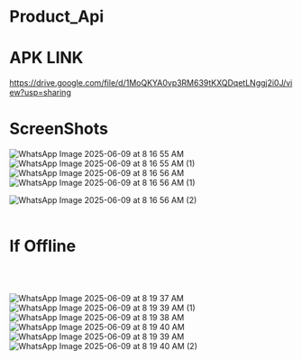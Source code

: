 # Product_Api

# APK LINK
https://drive.google.com/file/d/1MoQKYA0vp3RM639tKXQDqetLNggj2i0J/view?usp=sharing

# ScreenShots

![WhatsApp Image 2025-06-09 at 8 16 55 AM](https://github.com/user-attachments/assets/5261a750-80e7-44d1-a0f0-a04335358e14)
![WhatsApp Image 2025-06-09 at 8 16 55 AM (1)](https://github.com/user-attachments/assets/a5622f11-28bc-4c5e-b8da-188adc05e8aa)
![WhatsApp Image 2025-06-09 at 8 16 56 AM](https://github.com/user-attachments/assets/bc7e6d68-06f4-4a0d-b657-717e7b3d897c)
![WhatsApp Image 2025-06-09 at 8 16 56 AM (1)](https://github.com/user-attachments/assets/cc1b8434-dc4e-40b4-8d38-d4dc34874756)



![WhatsApp Image 2025-06-09 at 8 16 56 AM (2)](https://github.com/user-attachments/assets/680e1174-52b4-4c0b-a6ba-c859889f7aa9)
<br><br>
# If Offline
<br><br>

![WhatsApp Image 2025-06-09 at 8 19 37 AM](https://github.com/user-attachments/assets/5ca225e7-5d2f-4173-a661-4a5e05fe8833)
![WhatsApp Image 2025-06-09 at 8 19 39 AM (1)](https://github.com/user-attachments/assets/7693a099-b8d0-45d3-aec1-b24bf20ba7fd)
![WhatsApp Image 2025-06-09 at 8 19 38 AM](https://github.com/user-attachments/assets/333de7d6-4c1f-496c-a20e-598a878349bb)
![WhatsApp Image 2025-06-09 at 8 19 40 AM](https://github.com/user-attachments/assets/d153190d-d17a-48f3-8758-89077d463b3c)
![WhatsApp Image 2025-06-09 at 8 19 39 AM](https://github.com/user-attachments/assets/9cdc5659-72e4-42e8-bbf8-d832e13b6a00)
![WhatsApp Image 2025-06-09 at 8 19 40 AM (2)](https://github.com/user-attachments/assets/ce8f5d57-119a-4734-9ca6-ddb11bf7a044)
